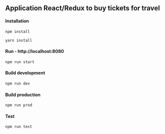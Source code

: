 ## Application React/Redux to buy tickets for travel


#### Installation

``
npm install
``


``
yarn install
``

#### Run - http://localhost:8080

``
npm run start
``

#### Build development

``
npm run dev
``


#### Build production

``
npm run prod
``

#### Test

``
npm run test
``